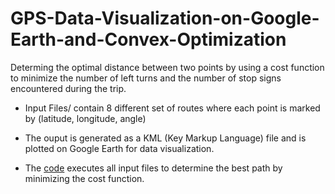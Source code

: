 # GPS-Data-Visualization-on-Google-Earth-and-Convex-Optimization

Determing the optimal distance between two points by using a cost function to minimize the number of left turns and the number of stop signs encountered during the trip.


* Input Files/ contain 8 different set of routes where each point is marked by (latitude, longitude, angle)

* The ouput is generated as a KML (Key Markup Language) file and is plotted on Google Earth for data visualization.

* The [code](https://github.com/Aditya9517/GPS-Data-Visualization-on-Google-Earth-and-Convex-Optimization/blob/master/Bda_Project_Jayanti_AdityaKalyan.py) executes all input files to determine the best path by minimizing the cost function.




